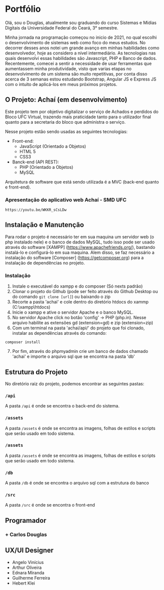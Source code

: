 # Portfólio

Olá, sou o Douglas, atualmente sou graduando do curso Sistemas e Mídias Digitais da Universidade Federal do Ceará, 3° semestre. 

Minha jornada na programação começou no inicio de 2021, no qual escolhi o desenvolvimento de sistemas web como foco do meus estudos. No decorrer desses anos notei um grande avanço em minhas habilidades como desenvolvedor, hoje as considero a nível intermediário. As tecnologias nas quais desenvolvi essas habilidades são Javascript, PHP e Banco de dados. Recentemente, comecei a sentir a necessidade de usar ferramentas que aumentassem minha produtividade, visto que varias etapas no desenvolvimento de um sistema são muito repetitivas, por conta disso acerca de 3 semanas estou estudando Bootstrap, Angular JS e Express JS com o intuito de aplicá-los em meus próximos projetos. 

## O Projeto: Achaí (em desenvolvimento)
 
Este projeto tem por objetivo digitalizar o serviço de Achados e perdidos do Bloco UFC Virtual, trazendo mais praticidade tanto para o utilizador final quanto para a secretaria do bloco que administra o serviço.

Nesse projeto estão sendo usadas as seguintes tecnologias: 
  + Front-end:
    - JavaScript (Orientado a Objetos)
    - HTML 5
    - CSS3
  + Banck-end (API REST):
    - PHP (Orientado a Objetos)
    - MySQL
    
Arquitetura de software que está sendo utilizada é a MVC (back-end quanto e front-end).

### Apresentação do aplicativo web Achaí - SMD UFC
    https://youtu.be/WKKR_sCsLDw

## Instalação e Manutenção    

Para rodar o projeto é necessário ter em sua maquina um servidor web (o php instalado nele) e o banco de dados MySQL, tudo isso pode ser usado através do software [XAMPP] (https://www.apachefriends.org/), bastando instalá-lo e configurá-lo em sua maquina. Alem disso, se faz necessário a instalação do software [Composer] (https://getcomposer.org) para a instalação de dependências no projeto. 

### Instalação
1. Instale o executável do xampp e do composer (Só nexts padrão)
2. Clonar o projeto do Github (pode ser feito através do Github Desktop ou do comando `git clone [url]`) ou baixando o zip
3. Recorte a pasta 'achai' e cole dentro do diretório htdocs do xammp (C:\xampp\htdocs)
4. Inicie o xampp e ative o servidor Apache e o banco MySQL.
5. No servidor Apache click no botão 'config' -> PHP (php.in). Nesse arquivo habilite as extensões gd (extension=gd) e zip (extension=zip)
6. Com um terminal na pasta 'achai/api/' do projeto que foi clonado, instalar as dependências através do comando:
```  
composer install  
``` 
7. Por fim, através do phpmyadmin crie um banco de dados chamado 'achai' e importe o arquivo sql que se encontra na pasta 'db'
   
## Estrutura do Projeto

No diretório raiz do projeto, podemos encontrar as seguintes pastas:

### `/api`

A pasta `/api` é onde se encontra o back-end do sistema.

### `/assets`

A pasta `/assets` é onde se encontra as imagens, folhas de estilos e scripts que serão usado em todo sistema.

### `/assets`

A pasta `/assets` é onde se encontra as imagens, folhas de estilos e scripts que serão usado em todo sistema.

### `/db`

A pasta `/db` é onde se encontra o arquivo sql com a estrutura do banco

### `/src`

A pasta `/src` é onde se encontra o front-end

## Programador
### + Carlos Douglas

## UX/UI Designer
+ Angelo Vinícius 
+ Arthur Oliveira
+ Ednara Miranda
+ Guilherme Ferreira
+ Hebert Klei

